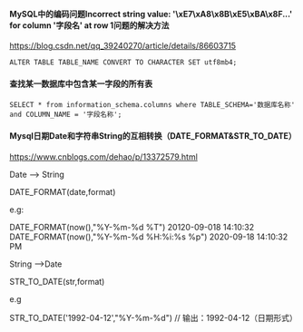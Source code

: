 #### MySQL中的编码问题Incorrect string value: '\xE7\xA8\x8B\xE5\xBA\x8F...' for column '字段名' at row 1问题的解决方法
<https://blog.csdn.net/qq_39240270/article/details/86603715>

```mysql
ALTER TABLE TABLE_NAME CONVERT TO CHARACTER SET utf8mb4;
```


#### 查找某一数据库中包含某一字段的所有表

```mysql
SELECT * from information_schema.columns where TABLE_SCHEMA='数据库名称' and COLUMN_NAME = '字段名称';
```


#### Mysql日期Date和字符串String的互相转换（DATE_FORMAT&STR_TO_DATE）
<https://www.cnblogs.com/dehao/p/13372579.html>

Date ——> String

DATE_FORMAT(date,format)

e.g:

DATE_FORMAT(now(),"%Y-%m-%d %T") 20120-09-018 14:10:32
DATE_FORMAT(now(),"%Y-%m-%d %H:%i:%s %p") 2020-09-18 14:10:32 PM


String ——>Date

STR_TO_DATE(str,format) 

e.g

STR_TO_DATE('1992-04-12',"%Y-%m-%d") // 输出：1992-04-12（日期形式）